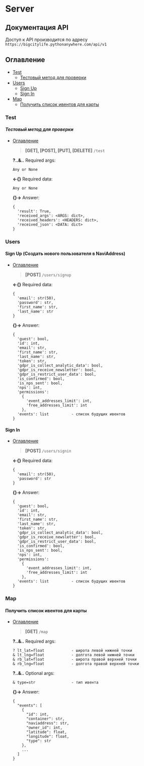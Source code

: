 # Server

## Документация API

Доступ к API производится по адресу `https://bigcitylife.pythonanywhere.com/api/v1`

## Оглавление
* [Test](#test)
  * [Тестовый метод для проверки](#Тестовый-метод-для-проверки)
* [Users](#users)
  * [Sign Up](#sign-up-Создать-нового-пользователя-в-naviaddress)
  * [Sign In](#sign-in)
* [Map](#map)
  * [Получить список ивентов для карты](#Получить-список-ивентов-для-карты)

### Test
#### *Тестовый метод для проверки*
* [Оглавление](#Оглавление)
  > **[GET], [POST], [PUT], [DELETE]** `/test`
  
  **?..&..** Required args:
  ```
  Any or None
  ```
  **<-{}** Required data:
  ```
  Any or None
  ```
  **{}->** Answer:
  ```
  {
    'result': True,
    'received_args': <ARGS: dict>,
    'received_headers': <HEADERS: dict>,
    'received_json': <DATA: dict>
  }
   ```

### Users
#### Sign Up (Создать нового пользователя в NaviAddress)  
* [Оглавление](#Оглавление)
  > **[POST]** `/users/signup`
  
  **<-{}** Required data:
  ```
  {
    'email': str(50),
    'password': str,
    'first_name': str,
    'last_name': str
  }
  ```
  **{}->** Answer:
  ```
  {
    'guest': bool, 
    'id': int, 
    'email': str, 
    'first_name': str, 
    'last_name': str, 
    'token': str,
    'gdpr_is_collect_analytic_data': bool, 
    'gdpr_is_receive_newsletter': bool, 
    'gdpr_is_restrict_user_data': bool, 
    'is_confirmed': bool, 
    'is_nps_sent': bool, 
    'nps': int, 
    'permissions': 
      {
        'event_addresses_limit': int, 
        'free_addresses_limit': int
      }, 
    'events': list          - список будущих ивентов
  }
  ```

#### Sign In  
* [Оглавление](#Оглавление)
  > **[POST]** `/users/signin`
  
  **<-{}** Required data:
  ```
  {
    'email': str(50),
    'password': str
  }
  ```
  **{}->** Answer:
  ```
  {
    'guest': bool, 
    'id': int, 
    'email': str, 
    'first_name': str, 
    'last_name': str, 
    'token': str,
    'gdpr_is_collect_analytic_data': bool, 
    'gdpr_is_receive_newsletter': bool, 
    'gdpr_is_restrict_user_data': bool, 
    'is_confirmed': bool, 
    'is_nps_sent': bool, 
    'nps': int, 
    'permissions': 
      {
        'event_addresses_limit': int, 
        'free_addresses_limit': int
      }, 
    'events': list          - список будущих ивентов
  }
  ```

### Map
#### Получить список ивентов для карты
* [Оглавление](#Оглавление)
  > **[GET]** `/map`
  
  **?..&..** Required args:
  ```
  ? lt_lat=float            - широта левой нижней точки
  & lt_lng=float            - долгота левой нижней точки
  & rb_lat=float            - широта правой верхней точки
  & rb_lng=float            - долгота правой верхней точки
  ```
  **?..&..** Optional args:
  ```
  & type=str                - тип ивента
  ```
  **{}->** Answer:
  ```
  {
    "events": [
      {
        "id": int,
        "container": str,
        "naviaddress": str,
        "owner_id": int,
        "latitude": float,
        "longitude": float,
        "type": str
      },
      ...
    ]
  }
  ```
